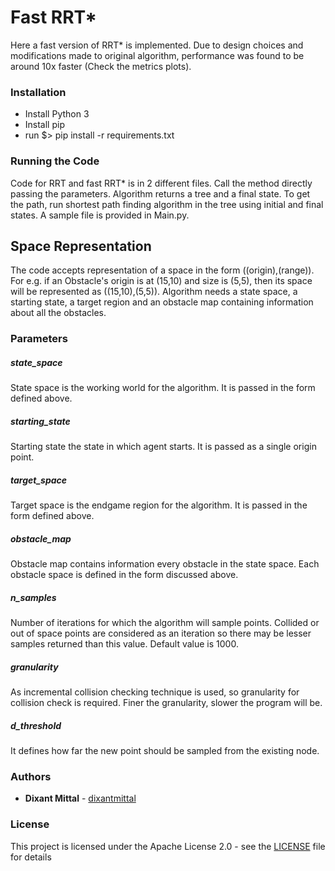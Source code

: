# Fast RRT*

Here a fast version of RRT* is implemented. Due to design choices and modifications made to original algorithm, performance was found to be around 10x faster (Check the metrics plots).

### Installation

* Install Python 3
* Install pip
* run $> pip install -r requirements.txt

### Running the Code
Code for RRT and fast RRT* is in 2 different files. Call the method directly passing the parameters. Algorithm returns a tree and a final state. To get the path, run shortest path finding algorithm in the tree using initial and final states. A sample file is provided in Main.py.

## Space Representation

The code accepts representation of a space in the form ((origin),(range)). For e.g. if an Obstacle's origin is at (15,10) and size is (5,5), then its space will be represented as ((15,10),(5,5)). Algorithm needs a state space, a starting state, a target region and an obstacle map containing information about all the obstacles.

### Parameters
##### state_space
State space is the working world for the algorithm. It is passed in the form defined above.
##### starting_state
Starting state the state in which agent starts. It is passed as a single origin point.
##### target_space
Target space is the endgame region for the algorithm. It is passed in the form defined above.
##### obstacle_map
Obstacle map contains information every obstacle in the state space. Each obstacle space is defined in the form discussed above.
##### n_samples
Number of iterations for which the algorithm will sample points. Collided or out of space points are considered as an iteration so there may be lesser samples returned than this value. Default value is 1000.
##### granularity
As incremental collision checking technique is used, so granularity for collision check is required. Finer the granularity, slower the program will be.
##### d_threshold
It defines how far the new point should be sampled from the existing node.

### Authors

* **Dixant Mittal** - [dixantmittal](https://github.com/dixantmittal)

### License

This project is licensed under the Apache License 2.0 - see the [LICENSE](LICENSE) file for details
